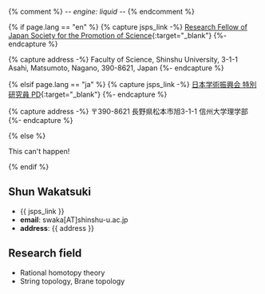 {% comment %}
-*- engine: liquid -*-
{% endcomment %}

{% if page.lang == "en" %}
  {% capture jsps_link -%}
    [Research Fellow of Japan Society for the Promotion of Science](https://www.jsps.go.jp/english/e-pd/index.html){:target="_blank"}
  {%- endcapture %}

  {% capture address -%}
    Faculty of Science, Shinshu University,
    3-1-1 Asahi, Matsumoto, Nagano, 390-8621, Japan
  {%- endcapture %}

{% elsif page.lang == "ja" %}
  {% capture jsps_link -%}
    [日本学術振興会 特別研究員 PD](https://www.jsps.go.jp/j-pd/){:target="_blank"}
  {%- endcapture %}

  {% capture address -%}
    〒390-8621 長野県松本市旭3-1-1 信州大学理学部
  {%- endcapture %}

{% else %}

  This can't happen!

{% endif %}

## Shun Wakatsuki
- {{ jsps_link }}
- **email**: swaka[AT]shinshu-u.ac.jp
- **address**: {{ address }}

## Research field
- Rational homotopy theory
- String topology, Brane topology
